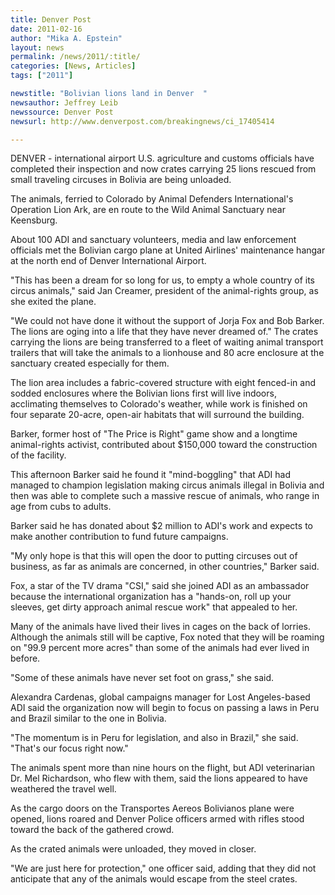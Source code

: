 ```yaml
---
title: Denver Post
date: 2011-02-16
author: "Mika A. Epstein"
layout: news
permalink: /news/2011/:title/
categories: [News, Articles]
tags: ["2011"]

newstitle: "Bolivian lions land in Denver  "
newsauthor: Jeffrey Leib
newssource: Denver Post
newsurl: http://www.denverpost.com/breakingnews/ci_17405414

---
```


DENVER - international airport U.S. agriculture and customs officials have completed their inspection and now crates carrying 25 lions rescued from small traveling circuses in Bolivia are being unloaded.

The animals, ferried to Colorado by Animal Defenders International's Operation Lion Ark, are en route to the Wild Animal Sanctuary near Keensburg.

About 100 ADI and sanctuary volunteers, media and law enforcement officials met the Bolivian cargo plane at United Airlines' maintenance hangar at the north end of Denver International Airport.

"This has been a dream for so long for us, to empty a whole country of its circus animals," said Jan Creamer, president of the animal-rights group, as she exited the plane.

"We could not have done it without the support of Jorja Fox and Bob Barker. The lions are oging into a life that they have never dreamed of."
The crates carrying the lions are being transferred to a fleet of waiting animal transport trailers that will take the animals to a lionhouse and 80 acre enclosure at the sanctuary created especially for them.

The lion area includes a fabric-covered structure with eight fenced-in and sodded enclosures where the Bolivian lions first will live indoors, acclimating themselves to Colorado's weather, while work is finished on four separate 20-acre, open-air habitats that will surround the building.

Barker, former host of "The Price is Right" game show and a longtime animal-rights activist, contributed about $150,000 toward the construction of the facility.

This afternoon Barker said he found it "mind-boggling" that ADI had managed to champion legislation making circus animals illegal in Bolivia and then was able to complete such a massive rescue of animals, who range in age from cubs to adults.

Barker said he has donated about $2 million to ADI's work and expects to make another contribution to fund future campaigns.

"My only hope is that this will open the door to putting circuses out of business, as far as animals are concerned, in other countries," Barker said.

Fox, a star of the TV drama "CSI," said she joined ADI as an ambassador because the international organization has a "hands-on, roll up your sleeves, get dirty approach animal rescue work" that appealed to her.

Many of the animals have lived their lives in cages on the back of lorries. Although the animals still will be captive, Fox noted that they will be roaming on "99.9 percent more acres" than some of the animals had ever lived in before.

"Some of these animals have never set foot on grass," she said.

Alexandra Cardenas, global campaigns manager for Lost Angeles-based ADI said the organization now will begin to focus on passing a laws in Peru and Brazil similar to the one in Bolivia.

"The momentum is in Peru for legislation, and also in Brazil," she said. "That's our focus right now."

The animals spent more than nine hours on the flight, but ADI veterinarian Dr. Mel Richardson, who flew with them, said the lions appeared to have weathered the travel well.

As the cargo doors on the Transportes Aereos Bolivianos plane were opened, lions roared and Denver Police officers armed with rifles stood toward the back of the gathered crowd.

As the crated animals were unloaded, they moved in closer.

"We are just here for protection," one officer said, adding that they did not anticipate that any of the animals would escape from the steel crates.

